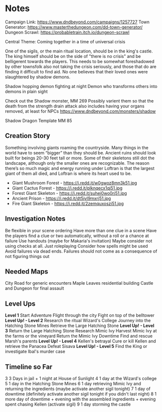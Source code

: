 # Notes
Campaign Link: https://www.dndbeyond.com/campaigns/1257727
Town Generator: https://www.masterthedungeon.com/dd-town-generator/
Dungeon Scrawl: https://probabletrain.itch.io/dungeon-scrawl

Central Theme: Coming together in a time of universal crisis

One of the sigils, or the main ritual location, should be in the king's castle. The king himself should be on the side of "there is no crisis" and be belligerent towards the players. This needs to be somewhat foreshadowed by other townsfolk also not taking the crisis seriously, and those that do are finding it difficult to find aid. No one believes that their loved ones were slaughtered by shadow demons.

Shadow hopping demon fighting at night
Demon who transforms others into demons in plain sight

Check out the Shadow monster, MM 269
Possibly varient them so that the death from the strength drain attack also includes having your organs removed, at least for NPCs
https://www.dndbeyond.com/monsters/shadow

Shadow Dragon Template MM 85  

## Creation Story
Something involving giants roaming the countryside. Many things in the world have to seem “bigger” than they should be. Ancient ruins should look built for beings 20-30 feet tall or more. Some of their skeletons still dot the landscape, although only the smaller ones are recognizable. The reason there’s so much magic and energy running under Loftran is that the largest giant of them all died, and Loftran is where its heart used to be.

- Giant Mushroom Forest - https://i.redd.it/w0gwoz8mn3k51.jpg
- Giant Cactus Forest - https://i.redd.it/plknqecx1qj51.jpg
- Forest Giant Skeleton - https://i.redd.it/suhei0wo0rj51.jpg
- Ancient Prison - https://i.redd.it/dt5jvl9mxrj51.jpg
- Fire Giant Skeleton - https://i.redd.it/2zemquxoszi51.jpg

## Investigation Notes
Be flexible in your scene ordering
Have more than one clue in a scene
Have the players find a clue or two automatically, without a roll or a chance at failure
Use handouts (maybe for Makaria's invitation)
Maybe consider not using checks at all. Just roleplaying
Consider how spells might be used
Avoid failures via dead ends. Failures should not come as a consequence of not figuring things out

## Needed Maps
City Road for generic encounters
Maple Leaves residential building
Castle and Dungeon for final assault

## Level Ups
**Level 1**
Start Adventure
Flight through the city
Fight on top of the belltower
**Level Up! - Level 2**
Research the ritual
Wizard's College
Journey into the Hatching Stone Mines
Retrieve the Large Hatching Stone
**Level Up! - Level 3**
Return the Large Hatching Stone
Research Mimic Ivy
Harvest Mimic Ivy at the farms or the vineyard
Return the Mimic Ivy
Downtime
Find and rescue Marsh's parents
**Level Up! - Level 4**
Kellen's betrayal
Cure or kill Kellen and retrieve the Panacea
Defeat Sisava
**Level Up! - Level 5**
Find the King or investigate Ibal's murder case

## Timeline so Far
3 3 Days in jail + 1 night at House of Sunlight
4 1 day at the Wizard's college
5 1 day in the Hatching Stone Mines
6 1 day retrieving Mimic Ivy and returning the ingredients (maybe activate another sigil tonight)
7 1 day of downtime (definitely activate another sigil tonight if you didn't last night)
8 1 more day of downtime + evening with the assembled ingredients + evening spent chasing Kellen (activate sigil)
9 1 day storming the castle
